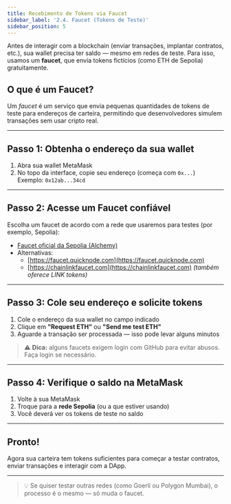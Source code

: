 ```yaml
---
title: Recebimento de Tokens via Faucet
sidebar_label: '2.4. Faucet (Tokens de Teste)'
sidebar_position: 5
---
```


Antes de interagir com a blockchain (enviar transações, implantar contratos, etc.), sua wallet precisa ter saldo — mesmo em redes de teste. Para isso, usamos um **faucet**, que envia tokens fictícios (como ETH de Sepolia) gratuitamente.

## O que é um Faucet?

Um *faucet* é um serviço que envia pequenas quantidades de tokens de teste para endereços de carteira, permitindo que desenvolvedores simulem transações sem usar cripto real.

---

## Passo 1: Obtenha o endereço da sua wallet

1. Abra sua wallet MetaMask  
2. No topo da interface, copie seu endereço (começa com `0x...`)  
   Exemplo: `0x12ab...34cd`

---

## Passo 2: Acesse um Faucet confiável

Escolha um faucet de acordo com a rede que usaremos para testes (por exemplo, Sepolia):

- [Faucet oficial da Sepolia (Alchemy)](https://sepoliafaucet.com/)
- Alternativas:  
  - [https://faucet.quicknode.com](https://faucet.quicknode.com)  
  - [https://chainlinkfaucet.com](https://chainlinkfaucet.com) *(também oferece LINK tokens)*

---

## Passo 3: Cole seu endereço e solicite tokens

1. Cole o endereço da sua wallet no campo indicado  
2. Clique em **"Request ETH"** ou **"Send me test ETH"**  
3. Aguarde a transação ser processada — isso pode levar alguns minutos

> ⚠️ **Dica:** alguns faucets exigem login com GitHub para evitar abusos. Faça login se necessário.

---

## Passo 4: Verifique o saldo na MetaMask

1. Volte à sua MetaMask  
2. Troque para a **rede Sepolia** (ou a que estiver usando)  
3. Você deverá ver os tokens de teste no saldo

---

## Pronto!

Agora sua carteira tem tokens suficientes para começar a testar contratos, enviar transações e interagir com a DApp.

---

> 💡 Se quiser testar outras redes (como Goerli ou Polygon Mumbai), o processo é o mesmo — só muda o faucet.
